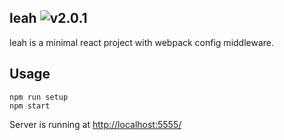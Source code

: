 leah ![v2.0.1](https://img.shields.io/badge/version-2.0.1-green.svg)
---

leah is a minimal react project with webpack config middleware.

## Usage

```
npm run setup
npm start
```

Server is running at [http://localhost:5555/](http://localhost:5555/)
